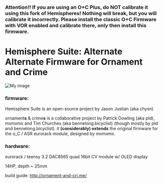 ### Attention!! If you are using an O+C Plus, do NOT calibrate it using this fork of Hemispheres! Nothing will break, but you will calibrate it incorrectly. Please install the classic O+C Firmware with VOR enabled and calibrate there, only then install this firmware.

Hemisphere Suite: Alternate Alternate Firmware for Ornament and Crime
===

![My image](https://farm1.staticflickr.com/676/20090774694_b56e557693_b.jpg)


### firmware:

Hemisphere Suite is an open-source project by Jason Justian (aka chysn)

ornament**s** & crime**s** is a collaborative project by Patrick Dowling (aka pld), mxmxmx and Tim Churches (aka bennelong.bicyclist) (though mostly by pld and bennelong.bicyclist). it **(considerably) extends** the original firmware for the o_C / ASR eurorack module, designed by mxmxmx.

### hardware:

eurorack / teensy 3.2 DAC8565 quad 16bit CV module w/ OLED display

14HP, depth ~ 25mm

build guide: http://ornament-and-cri.me/

